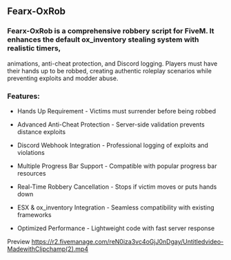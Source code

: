 
## Fearx-OxRob
 ### Fearx-OxRob is a comprehensive robbery script for FiveM. It enhances the default ox_inventory stealing system with realistic timers, 
animations, anti-cheat protection, and Discord logging. Players must have their hands up to be robbed, creating authentic roleplay scenarios while preventing exploits and modder abuse.

### Features:

- Hands Up Requirement - Victims must surrender before being robbed

- Advanced Anti-Cheat Protection - Server-side validation prevents distance exploits

- Discord Webhook Integration - Professional logging of exploits and violations

- Multiple Progress Bar Support - Compatible with popular progress bar resources

- Real-Time Robbery Cancellation - Stops if victim moves or puts hands down

- ESX & ox_inventory Integration - Seamless compatibility with existing frameworks

- Optimized Performance - Lightweight code with fast server response




Preview
https://r2.fivemanage.com/reN0iza3vc4oGjJ0nDgay/Untitledvideo-MadewithClipchamp(2).mp4
